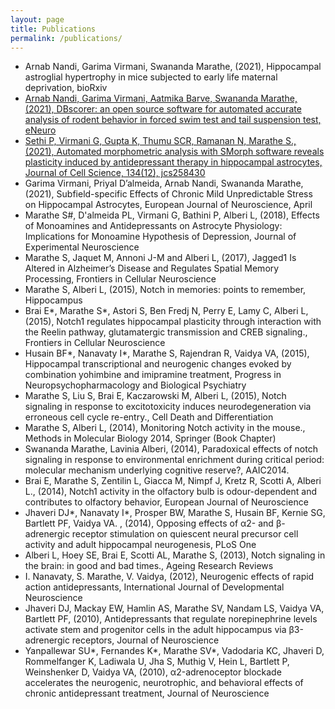 ```yaml
---
layout: page
title: Publications
permalink: /publications/
---
```


- Arnab Nandi, Garima Virmani, Swananda Marathe, (2021), Hippocampal astroglial hypertrophy in mice subjected to early life maternal deprivation, bioRxiv
- [Arnab Nandi, Garima Virmani, Aatmika Barve, Swananda Marathe, (2021), DBscorer: an open source software for automated accurate analysis of rodent behavior in forced swim test and tail suspension test, eNeuro](https://doi.org/10.1523/ENEURO.0305-21.2021)
- [Sethi P, Virmani G, Gupta K, Thumu SCR, Ramanan N, Marathe S., (2021), Automated morphometric analysis with SMorph software reveals plasticity induced by antidepressant therapy in hippocampal astrocytes, Journal of Cell Science, 134(12), jcs258430](https://doi.org/10.1242/jcs.258430)
- Garima Virmani, Priyal D’almeida, Arnab Nandi, Swananda Marathe, (2021), Subfield-specific Effects of Chronic Mild Unpredictable Stress on Hippocampal Astrocytes, European Journal of Neuroscience, April
- Marathe S#, D'almeida PL, Virmani G, Bathini P, Alberi L, (2018), Effects of Monoamines and Antidepressants on Astrocyte Physiology: Implications for Monoamine Hypothesis of Depression, Journal of Experimental Neuroscience
- Marathe S, Jaquet M, Annoni J-M and Alberi L, (2017), Jagged1 Is Altered in Alzheimer’s Disease and Regulates Spatial Memory Processing, Frontiers in Cellular Neuroscience
- Marathe S, Alberi L, (2015), Notch in memories: points to remember, Hippocampus
- Brai E*, Marathe S*, Astori S, Ben Fredj N, Perry E, Lamy C, Alberi L, (2015), Notch1 regulates hippocampal plasticity through interaction with the Reelin pathway, glutamatergic transmission and CREB signaling., Frontiers in Cellular Neuroscience
- Husain BF*, Nanavaty I*, Marathe S, Rajendran R, Vaidya VA, (2015), Hippocampal transcriptional and neurogenic changes evoked by combination yohimbine and imipramine treatment, Progress in Neuropsychopharmacology and Biological Psychiatry
- Marathe S, Liu S, Brai E, Kaczarowski M, Alberi L, (2015), Notch signaling in response to excitotoxicity induces neurodegeneration via erroneous cell cycle re-entry., Cell Death and Differentiation
- Marathe S, Alberi L, (2014), Monitoring Notch activity in the mouse., Methods in Molecular Biology 2014, Springer (Book Chapter)
- Swananda Marathe, Lavinia Alberi, (2014), Paradoxical effects of notch signaling in response to environmental enrichment during critical period: molecular mechanism underlying cognitive reserve?, AAIC2014.
- Brai E, Marathe S, Zentilin L, Giacca M, Nimpf J, Kretz R, Scotti A, Alberi L., (2014), Notch1 activity in the olfactory bulb is odour-dependent and contributes to olfactory behavior, European Journal of Neuroscience
- Jhaveri DJ*, Nanavaty I*, Prosper BW, Marathe S, Husain BF, Kernie SG, Bartlett PF, Vaidya VA. , (2014), Opposing effects of α2- and β-adrenergic receptor stimulation on quiescent neural precursor cell activity and adult hippocampal neurogenesis, PLoS One
- Alberi L, Hoey SE, Brai E, Scotti AL, Marathe S, (2013), Notch signaling in the brain: in good and bad times., Ageing Research Reviews
- I. Nanavaty, S. Marathe, V. Vaidya, (2012), Neurogenic effects of rapid action antidepressants, International Journal of Developmental Neuroscience
- Jhaveri DJ, Mackay EW, Hamlin AS, Marathe SV, Nandam LS, Vaidya VA, Bartlett PF, (2010), Antidepressants that regulate norepinephrine levels activate stem and progenitor cells in the adult hippocampus via β3-adrenergic receptors, Journal of Neuroscience
- Yanpallewar SU*, Fernandes K*, Marathe SV*, Vadodaria KC, Jhaveri D, Rommelfanger K, Ladiwala U, Jha S, Muthig V, Hein L, Bartlett P, Weinshenker D, Vaidya VA, (2010), α2-adrenoceptor blockade accelerates the neurogenic, neurotrophic, and behavioral effects of chronic antidepressant treatment, Journal of Neuroscience
